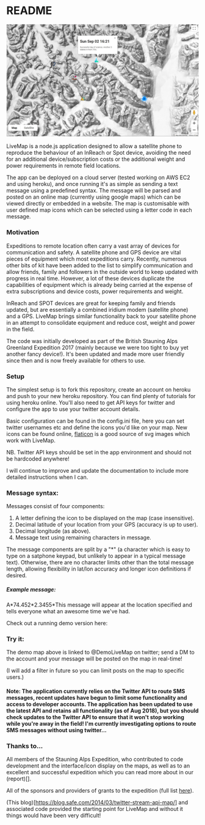 
# README

![alt text](docs/demo.jpg "LiveMapDemo")

LiveMap is a node.js application designed to allow a satellite phone to reproduce the behaviour of an InReach or Spot device, avoiding the need for an additional device/subscription costs or the additional weight and power requirements in remote field locations.

The app can be deployed on a cloud server (tested working on AWS EC2 and using heroku), and once running it's as simple as sending a text message using a predefined syntax. The message will be parsed and posted on an online map (currently using google maps) which can be viewed directly or embedded in a website. The map is customisable with user defined map icons which can be selected using a letter code in each message.

### Motivation

Expeditions to remote location often carry a vast array of devices for communication and safety. A satellite phone and GPS device are vital pieces of equipment which most expeditions carry. Recently, numerous other bits of kit have been added to the list to simplify communication and allow friends, family and followers in the outside world to keep updated with progress in real time. However, a lot of these devices duplicate the capabilities of equipment which is already being carried at the expense of extra subscriptions and device costs, power requirements and weight.

InReach and SPOT devices are great for keeping family and friends updated, but are essentially a combined iridium modem (satellite phone) and a GPS. LiveMap brings similar functionality back to your satellite phone in an attempt to consolidate equipment and reduce cost, weight and power in the field.

The code was initially developed as part of the British Stauning Alps Greenland Expedition 2017 (mainly because we were too tight to buy yet another fancy device!). It's been updated and made more user friendly since then and is now freely available for others to use.

### Setup

The simplest setup is to fork this repository, create an account on heroku and push to your new heroku repository. You can find plenty of tutorials for using heroku online. You'll also need to get API keys for twitter and configure the app to use your twitter account details.

Basic configuration can be found in the config.ini file, here you can set twitter usernames etc and define the icons you'd like on your map. New icons can be found online, [flaticon](https://www.flaticon.com/) is a good source of svg images which work with LiveMap.

NB. Twitter API keys should be set in the app environment and should not be hardcoded anywhere!

I will continue to improve and update the documentation to include more detailed instructions when I can.

### Message syntax:

Messages consist of four components:
1. A letter defining the icon to be displayed on the map (case insensitive).
2. Decimal latitude of your location from your GPS (accuracy is up to user).
3. Decimal longitude (as above).
4. Message text using remaining characters in message.

The message components are split by a "\*" (a character which is easy to type on a satphone keypad, but unlikely to appear in a typical message text). Otherwise, there are no character limits other than the total message length, allowing flexibility in lat/lon accuracy and longer icon definitions if desired.

##### Example message:

A\*74.452\*2.3455\*This message will appear at the location specified and tells everyone what an awesome time we've had.

Check out a running demo version here:

### Try it:

The demo map above is linked to @DemoLiveMap on twitter; send a DM to the account and your message will be posted on the map in real-time!

(I will add a filter in future so you can limit posts on the map to specific users.)

#### Note: The application currently relies on the Twitter API to route SMS messages, recent updates have begun to limit some functionality and access to developer accounts. The application has been updated to use the latest API and retains all functionality (as of Aug 2018), but you should check updates to the Twitter API to ensure that it won't stop working while you're away in the field! I'm currently investigating options to route SMS messages without using twitter...

### Thanks to...

All members of the Stauning Alps Expedition, who contributed to code development and the interface/icon display on the maps, as well as to an excellent and successful expedition which you can read more about in our (report)[].

All of the sponsors and providers of grants to the expedition (full list [here]()).

(This blog)[https://blog.safe.com/2014/03/twitter-stream-api-map/] and associated code provided the starting point for LiveMap and without it things would have been very difficult!

